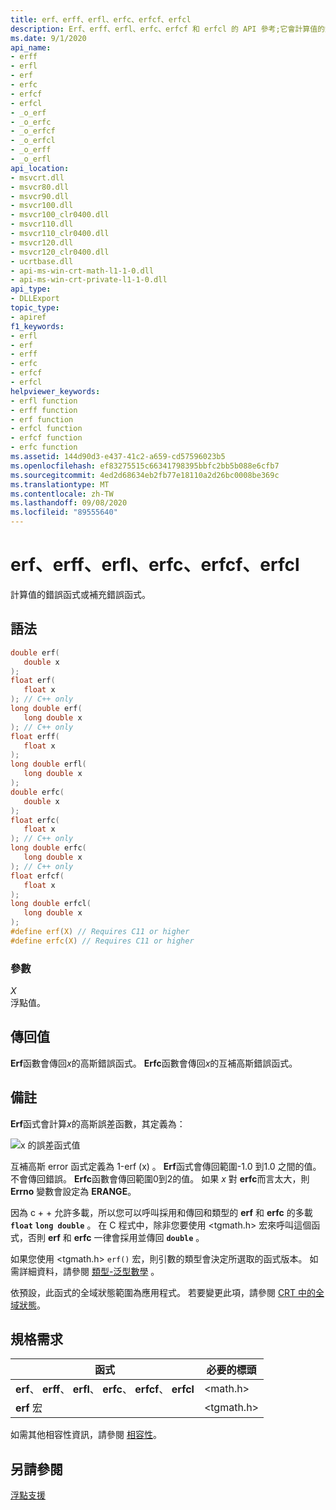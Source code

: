 ```yaml
---
title: erf、erff、erfl、erfc、erfcf、erfcl
description: Erf、erff、erfl、erfc、erfcf 和 erfcl 的 API 參考;它會計算值的錯誤函式或互補誤差函數。
ms.date: 9/1/2020
api_name:
- erff
- erfl
- erf
- erfc
- erfcf
- erfcl
- _o_erf
- _o_erfc
- _o_erfcf
- _o_erfcl
- _o_erff
- _o_erfl
api_location:
- msvcrt.dll
- msvcr80.dll
- msvcr90.dll
- msvcr100.dll
- msvcr100_clr0400.dll
- msvcr110.dll
- msvcr110_clr0400.dll
- msvcr120.dll
- msvcr120_clr0400.dll
- ucrtbase.dll
- api-ms-win-crt-math-l1-1-0.dll
- api-ms-win-crt-private-l1-1-0.dll
api_type:
- DLLExport
topic_type:
- apiref
f1_keywords:
- erfl
- erf
- erff
- erfc
- erfcf
- erfcl
helpviewer_keywords:
- erfl function
- erff function
- erf function
- erfcl function
- erfcf function
- erfc function
ms.assetid: 144d90d3-e437-41c2-a659-cd57596023b5
ms.openlocfilehash: ef83275515c66341798395bbfc2bb5b088e6cfb7
ms.sourcegitcommit: 4ed2d68634eb2fb77e18110a2d26bc0008be369c
ms.translationtype: MT
ms.contentlocale: zh-TW
ms.lasthandoff: 09/08/2020
ms.locfileid: "89555640"
---
```

# <a name="erf-erff-erfl-erfc-erfcf-erfcl"></a>erf、erff、erfl、erfc、erfcf、erfcl

計算值的錯誤函式或補充錯誤函式。

## <a name="syntax"></a>語法

```C
double erf(
   double x
);
float erf(
   float x
); // C++ only
long double erf(
   long double x
); // C++ only
float erff(
   float x
);
long double erfl(
   long double x
);
double erfc(
   double x
);
float erfc(
   float x
); // C++ only
long double erfc(
   long double x
); // C++ only
float erfcf(
   float x
);
long double erfcl(
   long double x
);
#define erf(X) // Requires C11 or higher
#define erfc(X) // Requires C11 or higher
```

### <a name="parameters"></a>參數

*X*\
浮點值。

## <a name="return-value"></a>傳回值

**Erf**函數會傳回*x*的高斯錯誤函式。 **Erfc**函數會傳回*x*的互補高斯錯誤函式。

## <a name="remarks"></a>備註

**Erf**函式會計算*x*的高斯誤差函數，其定義為：

![x 的誤差函式值](media/crt_erf_formula.PNG "x 的誤差函式值")

互補高斯 error 函式定義為 1-erf (x) 。 **Erf**函式會傳回範圍-1.0 到1.0 之間的值。 不會傳回錯誤。 **Erfc**函數會傳回範圍0到2的值。 如果 *x* 對 **erfc**而言太大，則 **Errno** 變數會設定為 **ERANGE**。

因為 c + + 允許多載，所以您可以呼叫採用和傳回和類型的 **erf** 和 **erfc** 的多載 **`float`** **`long double`** 。 在 C 程式中，除非您要使用 \<tgmath.h> 宏來呼叫這個函式，否則 **erf** 和 **erfc** 一律會採用並傳回 **`double`** 。

如果您使用 \<tgmath.h> `erf()` 宏，則引數的類型會決定所選取的函式版本。 如需詳細資料，請參閱 [類型-泛型數學](../../c-runtime-library/tgmath.md) 。

依預設，此函式的全域狀態範圍為應用程式。 若要變更此項，請參閱 [CRT 中的全域狀態](../global-state.md)。

## <a name="requirements"></a>規格需求

|函式|必要的標頭|
|--------------|---------------------|
|**erf**、 **erff**、 **erfl**、 **erfc**、 **erfcf**、 **erfcl**|\<math.h>|
|**erf** 宏 | \<tgmath.h> |

如需其他相容性資訊，請參閱 [相容性](../../c-runtime-library/compatibility.md)。

## <a name="see-also"></a>另請參閱

[浮點支援](../../c-runtime-library/floating-point-support.md)<br/>
